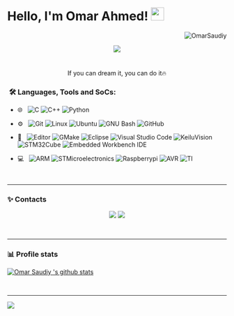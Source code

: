 <h1>
Hello, I'm Omar Ahmed!
  <img src="https://media.giphy.com/media/hvRJCLFzcasrR4ia7z/giphy.gif" width="30"></h1>
 <img src="https://komarev.com/ghpvc/?username=OmarSaudiy&label=Profile%20Views&color=0e75b6&style=flat" align='right' alt="OmarSaudiy" />
<a href="https://github.com/OmarSaudiy/OmarSaudiy/"> </a> 
<br/>

<!-- Typing SVG by DenverCoder1 - https://github.com/DenverCoder1/readme-typing-svg -->
<p align="center">
  <a href="https://github.com/DenverCoder1/readme-typing-svg"><img src="https://readme-typing-svg.herokuapp.com?lines=Embedded+Software+Engineer;Communication+And+Electronics+Department;Always%20learning%20new%20things&center=true&width=450&height=45"></a>
</p>

#
  <p align="center"> If you can dream it, you can do it🔥 </p>
</p>

<h3>  &nbsp;🛠️ Languages, Tools and SoCs:</h3>


- 🌐 &nbsp;
![C](https://img.shields.io/badge/-C-333333?style=flat-square&logo=c&logoColor=A8B9CC)
![C++](https://img.shields.io/badge/-C++-333333?style=flat&logo=C%2B%2B&logoColor=00599C)
![Python](https://img.shields.io/badge/-Python-333333?style=flat&logo=python&logoColor=3776AB)

- ⚙️ &nbsp;
![Git](https://img.shields.io/badge/-Git-333333?style=flat&logo=git)
![Linux](https://img.shields.io/badge/-Linux-333333?style=flat&logo=Linux&logoColor=FCC624)
![Ubuntu](https://img.shields.io/badge/-Ubuntu-333333?style=flat&logo=ubuntu)
![GNU Bash](https://img.shields.io/badge/-GNU%20Bash-333333?style=flat&logo=gnubash&logoColor=4EAA25)
![GitHub](https://img.shields.io/badge/-GitHub-333333?style=flat&logo=github)

- 🔧 &nbsp;
![Editor](https://img.shields.io/badge/-Editor-333333?style=flat&logo=stackedit&logoColor=606060)
![GMake](https://img.shields.io/badge/-Make-333333?style=flat&logo=cmake&logoColor=064F8C)
![Eclipse](https://img.shields.io/badge/-Eclipse-333333?style=flat&logo=eclipse-ide&logoColor=2C2255)
![Visual Studio Code](https://img.shields.io/badge/-Visual%20Studio%20Code-333333?style=flat&logo=visual-studio-code&logoColor=007ACC)
![KeiluVision](https://img.shields.io/badge/-KeiluVision-333333?style=flat&logo=keiluvision&logoColor=0E353D)
![STM32Cube](https://img.shields.io/badge/-STM32Cube-333333?style=flat&logo=keiluvision&logoColor=509EE3)
![Embedded Workbench IDE](https://img.shields.io/badge/-Embedded%20Workbench%20IDE-333333?style=flat&logo=embeddedworkbench&logoColor=#BB040)




- 💻 &nbsp;
![ARM](https://img.shields.io/badge/ARM-333333?style=flat&logo=arm&logoColor=0091BD)
![STMicroelectronics](https://img.shields.io/badge/-STMicroelectronics-333333?style=flat&logo=stmicroelectronics&logoColor=03234B)
![Raspberrypi](https://img.shields.io/badge/-Raspberry%20Pi-333333?style=flat&logo=raspberrypi&logoColor=A22846)
![AVR](https://img.shields.io/badge/AVR-333333?style=flat&logo=avr&logoColor=0A9EDC)
![TI](https://img.shields.io/badge/Texas%20Instruments-333333?style=flat&logo=Texas%20Instruments&logoColor=BD1C2B)



  
<br/>

---------------------------------------------------------------------------------------------------------------------------------------------------------------------------------
<h3> ✨ Contacts</h3>

 <p align="center">
  <a href="https://www.linkedin.com/in/omarsaudiy/"><img src="https://img.icons8.com/fluency/50/000000/linkedin.png"/><a/>
  <a href="https://mail.google.com/mail/u/3/#inbox?compose=GTvVlcSHxTblstmTtvhnQSVWlrsChCcNfgDHWzlWpGxZncMmLpdXDwXjWgmQFsqqlPZDHgpkKBNfk"><img src="https://user-images.githubusercontent.com/123242381/219986585-acbd74de-6225-4eb5-b59b-25a39808176a.svg"/><a/>
</p>
<br/>

---------------------------------------------------------------------------------------------------------------------------------------------------------------------------------
<h3> 📊 Profile stats</h4>
  

[![Omar Saudiy 's github stats](https://github-readme-stats.vercel.app/api?username=OmarSaudiy&show_icons=true&title_color=fff&icon_color=79ff97&text_color=9f9f9f&bg_color=151515)](https://github.com/OmarSaudiy/github-readme-stats)
</p>
<br/>
    
---------------------------------------------------------------------------------------------------------------------------------------------------------------------------------
</p>
<img src="https://imgur.com/rilHVxA.png"/>
</p>
